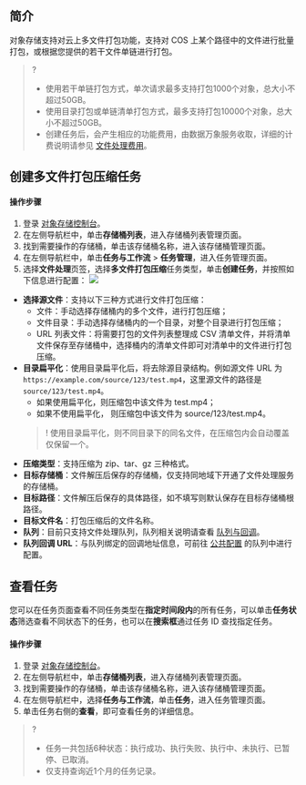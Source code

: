 ## 简介

对象存储支持对云上多文件打包功能，支持对 COS 上某个路径中的文件进行批量打包，或根据您提供的若干文件单链进行打包。

>?
>
>- 使用若干单链打包方式，单次请求最多支持打包1000个对象，总大小不超过50GB。
>- 使用目录打包或单链清单打包方式，最多支持打包10000个对象，总大小不超过50GB。
>- 创建任务后，会产生相应的功能费用，由数据万象服务收取，详细的计费说明请参见 [文件处理费用](https://cloud.tencent.com/document/product/460/82333)。

## 创建多文件打包压缩任务

#### 操作步骤

1. 登录 [对象存储控制台](https://console.cloud.tencent.com/cos5)。
2. 在左侧导航栏中，单击**存储桶列表**，进入存储桶列表管理页面。
3. 找到需要操作的存储桶，单击该存储桶名称，进入该存储桶管理页面。
4. 在左侧导航栏中，单击**任务与工作流** > **任务管理**，进入任务管理页面。
5. 选择**文件处理**页签，选择**多文件打包压缩**任务类型，单击**创建任务**，并按照如下信息进行配置：
![](https://qcloudimg.tencent-cloud.cn/raw/3eafdf1ec39c904e9db557b86f8e4d64.png)
 - **选择源文件**：支持以下三种方式进行文件打包压缩：
    - 文件：手动选择存储桶内的多个文件，进行打包压缩；
    - 文件目录：手动选择存储桶内的一个目录，对整个目录进行打包压缩；
    - URL 列表文件：将需要打包的文件列表整理成 CSV 清单文件，并将清单文件保存至存储桶中，选择桶内的清单文件即可对清单中的文件进行打包压缩。
 - **目录扁平化**：使用目录扁平化后，将去除源目录结构。例如源文件 URL 为 `https://example.com/source/123/test.mp4`，这里源文件的路径是 `source/123/test.mp4`。
    - 如果使用扁平化，则压缩包中该文件为 test.mp4；
    - 如果不使用扁平化， 则压缩包中该文件为 source/123/test.mp4。
     >!
     > 使用目录扁平化，则不同目录下的同名文件，在压缩包内会自动覆盖仅保留一个。
 - **压缩类型**：支持压缩为 zip、tar、gz 三种格式。
 - **目标存储桶**：文件解压后保存的存储桶，仅支持同地域下开通了文件处理服务的存储桶。
 - **目标路径**：文件解压后保存的具体路径，如不填写则默认保存在目标存储桶根路径。
 - **目标文件名**：打包压缩后的文件名称。
 - **队列**：目前只支持文件处理队列，队列相关说明请查看 [队列与回调](https://cloud.tencent.com/document/product/436/53970)。
 - **队列回调 URL**：与队列绑定的回调地址信息，可前往 [公共配置](https://cloud.tencent.com/document/product/436/53972) 的队列中进行配置。

## 查看任务

您可以在任务页面查看不同任务类型在**指定时间段内**的所有任务，可以单击**任务状态**筛选查看不同状态下的任务，也可以在**搜索框**通过任务 ID 查找指定任务。

#### 操作步骤

1. 登录 [对象存储控制台](https://console.cloud.tencent.com/cos5)。
2. 在左侧导航栏中，单击**存储桶列表**，进入存储桶列表管理页面。
3. 找到需要操作的存储桶，单击该存储桶名称，进入该存储桶管理页面。
4. 在左侧导航栏中，选择**任务与工作流**，单击**任务**，进入任务管理页面。
5. 单击任务右侧的**查看**，即可查看任务的详细信息。

>? 
>
>- 任务一共包括6种状态：执行成功、执行失败、执行中、未执行、已暂停、已取消。
>- 仅支持查询近1个月的任务记录。
>
